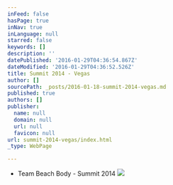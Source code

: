 ```yaml
---
inFeed: false
hasPage: true
inNav: true
inLanguage: null
starred: false
keywords: []
description: ''
datePublished: '2016-01-29T04:36:54.867Z'
dateModified: '2016-01-29T04:36:52.526Z'
title: Summit 2014 - Vegas
author: []
sourcePath: _posts/2016-01-18-summit-2014-vegas.md
published: true
authors: []
publisher:
  name: null
  domain: null
  url: null
  favicon: null
url: summit-2014-vegas/index.html
_type: WebPage

---
```

* Team Beach Body - Summit 2014 ![](https://s3-us-west-2.amazonaws.com/the-grid-img/p/5bc37d859dfde3a98ecd23a07382140606ed5300.jpg)